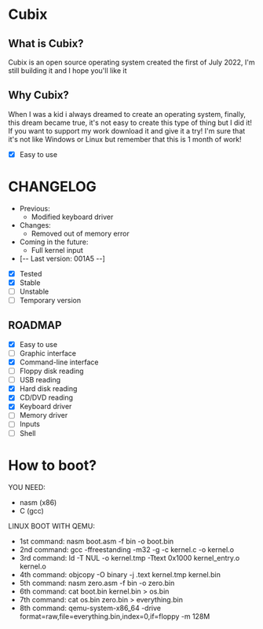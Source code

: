 # Cubix
## What is Cubix?
Cubix is an open source operating system created the first of July 2022, I'm still building it and I hope you'll like it

## Why Cubix?
When I was a kid i always dreamed to create an operating system, finally, this dream became true, it's not easy to create this type of thing but I did it! If you want to support my work download it and give it a try! I'm sure that it's not like Windows or Linux but remember that this is 1 month of work!
- [x] Easy to use

# CHANGELOG
- Previous:
  - Modified keyboard driver
- Changes:
  - Removed out of memory error
- Coming in the future:
  - Full kernel input
- [-- Last version: 001A5 --]
- [x] Tested
- [x] Stable
- [ ] Unstable
- [ ] Temporary version

## ROADMAP
- [x] Easy to use
- [ ] Graphic interface
- [x] Command-line interface
- [ ] Floppy disk reading
- [ ] USB reading
- [x] Hard disk reading
- [x] CD/DVD reading
- [x] Keyboard driver
- [ ] Memory driver
- [ ] Inputs
- [ ] Shell 

# How to boot?
YOU NEED:
 - nasm (x86)
 - C (gcc)

LINUX BOOT WITH QEMU:
- 1st command: nasm boot.asm -f bin -o boot.bin
- 2nd command: gcc -ffreestanding -m32 -g -c kernel.c -o  kernel.o
- 3rd command: ld -T NUL -o kernel.tmp -Ttext 0x1000 kernel_entry.o kernel.o
- 4th command: objcopy -O binary -j .text  kernel.tmp kernel.bin
- 5th command: nasm zero.asm -f bin -o zero.bin
- 6th command: cat boot.bin kernel.bin > os.bin
- 7th command: cat os.bin zero.bin > everything.bin
- 8th command: qemu-system-x86_64 -drive format=raw,file=everything.bin,index=0,if=floppy -m 128M
